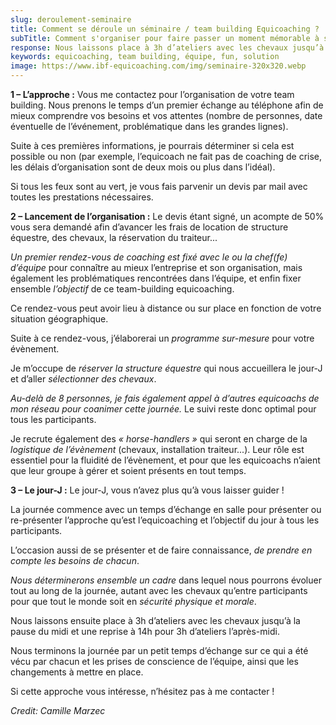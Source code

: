 ```yaml
---
slug: deroulement-seminaire
title: Comment se déroule un séminaire / team building Equicoaching ?
subTitle: Comment s'organiser pour faire passer un moment mémorable à ses collègues !
response: Nous laissons place à 3h d’ateliers avec les chevaux jusqu’à la pause du midi et une reprise à 14h pour 3h d’ateliers l’après-midi
keywords: equicoaching, team building, équipe, fun, solution
image: https://www.ibf-equicoaching.com/img/seminaire-320x320.webp
---
```


**1 – L’approche :**
Vous me contactez pour l’organisation de votre team building. Nous prenons le temps d’un premier échange au téléphone
afin de mieux comprendre vos besoins et vos attentes (nombre de personnes, date éventuelle de l’événement, problématique
dans les grandes lignes).

Suite à ces premières informations, je pourrais déterminer si cela est possible ou non (par exemple, l’equicoach ne fait
pas de coaching de crise, les délais d’organisation sont de deux mois ou plus dans l’idéal).

Si tous les feux sont au vert, je vous fais parvenir un devis par mail avec toutes les prestations nécessaires.

**2 – Lancement de l’organisation :**
Le devis étant signé, un acompte de 50% vous sera demandé afin d’avancer les frais de location de structure équestre,
des chevaux, la réservation du traiteur...

*Un premier rendez-vous de coaching est fixé avec le ou la chef(fe) d’équipe* pour connaître au mieux l’entreprise et
son organisation, mais également les problématiques rencontrées dans l’équipe, et enfin fixer ensemble *l’objectif* de
ce team-building equicoaching.

Ce rendez-vous peut avoir lieu à distance ou sur place en fonction de votre situation géographique.

Suite à ce rendez-vous, j’élaborerai un *programme sur-mesure* pour votre évènement.

Je m’occupe de *réserver la structure équestre* qui nous accueillera le jour-J et d’aller *sélectionner des chevaux*.

*Au-delà de 8 personnes, je fais également appel à d’autres equicoachs de mon réseau pour coanimer cette journée.* Le
suivi reste donc optimal pour tous les participants.

Je recrute également des *« horse-handlers »* qui seront en charge de la *logistique de l’évènement* (chevaux,
installation traiteur...). Leur rôle est essentiel pour la fluidité de l’évènement, et pour que les equicoachs n’aient
que leur groupe à gérer et soient présents en tout temps.

**3 – Le jour-J :**
Le jour-J, vous n’avez plus qu’à vous laisser guider !

La journée commence avec un temps d’échange en salle pour présenter ou re-présenter l’approche qu’est l’equicoaching et
l’objectif du jour à tous les participants.

L’occasion aussi de se présenter et de faire connaissance, *de prendre en compte les besoins de chacun*.

*Nous déterminerons ensemble un cadre* dans lequel nous pourrons évoluer tout au long de la journée, autant avec les
chevaux qu’entre participants pour que tout le monde soit en *sécurité physique et morale*.

Nous laissons ensuite place à 3h d’ateliers avec les chevaux jusqu’à la pause du midi et une reprise à 14h pour 3h
d’ateliers l’après-midi.

Nous terminons la journée par un petit temps d’échange sur ce qui a été vécu par chacun et les prises de conscience de
l’équipe, ainsi que les changements à mettre en place.

Si cette approche vous intéresse, n’hésitez pas à me contacter !

*Credit: Camille Marzec*
